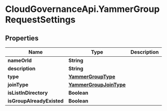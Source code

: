 # CloudGovernanceApi.YammerGroupRequestSettings

## Properties

Name | Type | Description | Notes
------------ | ------------- | ------------- | -------------
**nameOrId** | **String** |  | [optional] 
**description** | **String** |  | [optional] 
**type** | [**YammerGroupType**](YammerGroupType.md) |  | [optional] 
**joinType** | [**YammerGroupJoinType**](YammerGroupJoinType.md) |  | [optional] 
**isListInDirectory** | **Boolean** |  | [optional] 
**isGroupAlreadyExisted** | **Boolean** |  | [optional] 


